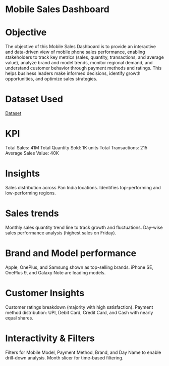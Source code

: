 # Mobile Sales Dashboard

# Objective 
The objective of this Mobile Sales Dashboard is to provide an interactive and data-driven view of mobile phone sales performance, enabling stakeholders to track key metrics (sales, quantity, transactions, and average value), analyze brand and model trends, monitor regional demand, and understand customer behavior through payment methods and ratings. This helps business leaders make informed decisions, identify growth opportunities, and optimize sales strategies.

# Dataset Used
<a href = "https://github.com/Shreyas-P2004/Mobile-Sales-Data-dashboard/blob/main/Day%20-%2030%20-%20Mobile%20Sales%20Data.xlsx">Dataset</a>

# KPI
Total Sales: 41M
Total Quantity Sold: 1K units
Total Transactions: 215
Average Sales Value: 40K

# Insights
Sales distribution across Pan India locations.
Identifies top-performing and low-performing regions.

# Sales trends
Monthly sales quantity trend line to track growth and fluctuations.
Day-wise sales performance analysis (highest sales on Friday).

# Brand and Model performance
Apple, OnePlus, and Samsung shown as top-selling brands.
iPhone SE, OnePlus 9, and Galaxy Note are leading models.

# Customer Insights
Customer ratings breakdown (majority with high satisfaction).
Payment method distribution: UPI, Debit Card, Credit Card, and Cash with nearly equal shares.

# Interactivity & Filters
Filters for Mobile Model, Payment Method, Brand, and Day Name to enable drill-down analysis.
Month slicer for time-based filtering.



